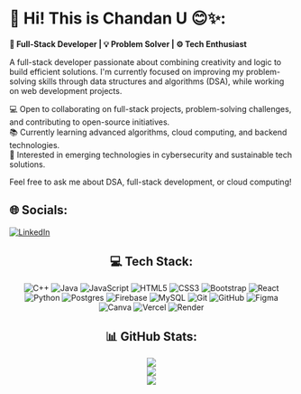 
# 💫 Hi! This is Chandan U 😊✨:

**🔧 Full-Stack Developer | 💡 Problem Solver | ⚙️ Tech Enthusiast**

A full-stack developer passionate about combining creativity and logic to build efficient solutions. I'm currently focused on improving my problem-solving skills through data structures and algorithms (DSA), while working on web development projects. 

💻 Open to collaborating on full-stack projects, problem-solving challenges, and contributing to open-source initiatives.  
📚 Currently learning advanced algorithms, cloud computing, and backend technologies.  
🔐 Interested in emerging technologies in cybersecurity and sustainable tech solutions.

Feel free to ask me about DSA, full-stack development, or cloud computing!


## 🌐 Socials:
[![LinkedIn](https://img.shields.io/badge/LinkedIn-%230077B5.svg?logo=linkedin&logoColor=white)](https://www.linkedin.com/in/chandan-u-481516260?utm_source=share&utm_campaign=share_via&utm_content=profile&utm_medium=android_app)


<div align="center">

## 💻 Tech Stack:
![C++](https://img.shields.io/badge/c++-%2300599C.svg?style=for-the-badge&logo=c%2B%2B&logoColor=white)
![Java](https://img.shields.io/badge/java-%23ED8B00.svg?style=for-the-badge&logo=openjdk&logoColor=white)
![JavaScript](https://img.shields.io/badge/javascript-%23323330.svg?style=for-the-badge&logo=javascript&logoColor=%23F7DF1E)
![HTML5](https://img.shields.io/badge/html5-%23E34F26.svg?style=for-the-badge&logo=html5&logoColor=white)
![CSS3](https://img.shields.io/badge/css3-%231572B6.svg?style=for-the-badge&logo=css3&logoColor=white)
![Bootstrap](https://img.shields.io/badge/bootstrap-%238511FA.svg?style=for-the-badge&logo=bootstrap&logoColor=white)
![React](https://img.shields.io/badge/react-%2320232a.svg?style=for-the-badge&logo=react&logoColor=%2361DAFB)
![Python](https://img.shields.io/badge/python-3670A0?style=for-the-badge&logo=python&logoColor=ffdd54)
![Postgres](https://img.shields.io/badge/postgres-%23316192.svg?style=for-the-badge&logo=postgresql&logoColor=white)
![Firebase](https://img.shields.io/badge/firebase-%23039BE5.svg?style=for-the-badge&logo=firebase)
![MySQL](https://img.shields.io/badge/mysql-4479A1.svg?style=for-the-badge&logo=mysql&logoColor=white)
![Git](https://img.shields.io/badge/git-%23F05033.svg?style=for-the-badge&logo=git&logoColor=white)
![GitHub](https://img.shields.io/badge/github-%23121011.svg?style=for-the-badge&logo=github&logoColor=white)
![Figma](https://img.shields.io/badge/figma-%23F24E1E.svg?style=for-the-badge&logo=figma&logoColor=white)
![Canva](https://img.shields.io/badge/Canva-%2300C4CC.svg?style=for-the-badge&logo=Canva&logoColor=white)
![Vercel](https://img.shields.io/badge/vercel-%23000000.svg?style=for-the-badge&logo=vercel&logoColor=white)
![Render](https://img.shields.io/badge/Render-%46E3B7.svg?style=for-the-badge&logo=render&logoColor=white)


## 📊 GitHub Stats:
![](https://github-readme-stats.vercel.app/api?username=Chandu12304&theme=radical&hide_border=false&include_all_commits=true&count_private=false)<br/>
![](https://github-readme-streak-stats.herokuapp.com/?user=Chandu12304&theme=radical&hide_border=false)<br/>
![](https://github-readme-stats.vercel.app/api/top-langs/?username=Chandu12304&theme=radical&hide_border=false&include_all_commits=true&count_private=false&layout=compact)




</div>
